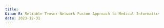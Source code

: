 ```yaml
---
title: 
Kiban-B: Reliable Tensor-Network Fusion Approach to Medical Informatics: Novel Techniques and Benchmarks
date: 2023-12-31
---
```


